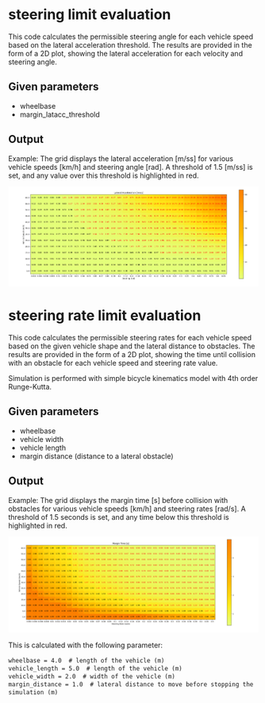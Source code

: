 # steering limit evaluation

This code calculates the permissible steering angle for each vehicle speed based on the lateral acceleration threshold. The results are provided in the form of a 2D plot, showing the lateral acceleration for each velocity and steering angle.

## Given parameters

- wheelbase
- margin_latacc_threshold

## Output

Example: The grid displays the lateral acceleration [m/ss] for various vehicle speeds [km/h] and steering angle [rad]. A threshold of 1.5 [m/ss] is set, and any value over this threshold is highlighted in red.

![](steer_plot.png)

# steering rate limit evaluation

This code calculates the permissible steering rates for each vehicle speed based on the given vehicle shape and the lateral distance to obstacles. The results are provided in the form of a 2D plot, showing the time until collision with an obstacle for each vehicle speed and steering rate value.

Simulation is performed with simple bicycle kinematics model with 4th order Runge-Kutta.

## Given parameters

- wheelbase
- vehicle width
- vehicle length
- margin distance (distance to a lateral obstacle)

## Output

Example: The grid displays the margin time [s] before collision with obstacles for various vehicle speeds [km/h] and steering rates [rad/s]. A threshold of 1.5 seconds is set, and any time below this threshold is highlighted in red.

![](steer_rate_plot.png)

This is calculated with the following parameter:

```
wheelbase = 4.0  # length of the vehicle (m)
vehicle_length = 5.0  # length of the vehicle (m)
vehicle_width = 2.0  # width of the vehicle (m)
margin_distance = 1.0  # lateral distance to move before stopping the simulation (m)
```

